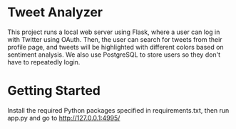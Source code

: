 # Tweet Analyzer

This project runs a local web server using Flask, where a user can log in with Twitter using OAuth.
Then, the user can search for tweets from their profile page, and tweets will be highlighted with different colors
based on sentiment analysis. We also use PostgreSQL to store users so they don't have to repeatedly login.

# Getting Started

Install the required Python packages specified in requirements.txt, then run app.py and go to <http://127.0.0.1:4995/>